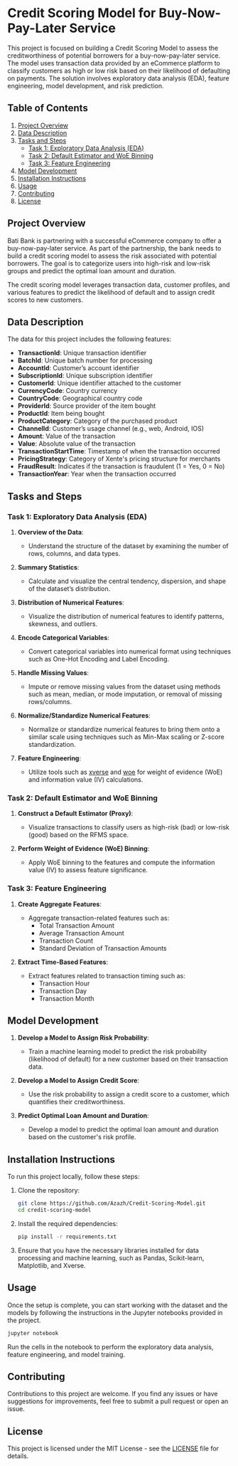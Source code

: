 # Credit Scoring Model for Buy-Now-Pay-Later Service

This project is focused on building a Credit Scoring Model to assess the creditworthiness of potential borrowers for a buy-now-pay-later service. The model uses transaction data provided by an eCommerce platform to classify customers as high or low risk based on their likelihood of defaulting on payments. The solution involves exploratory data analysis (EDA), feature engineering, model development, and risk prediction.

## Table of Contents

1. [Project Overview](#project-overview)
2. [Data Description](#data-description)
3. [Tasks and Steps](#tasks-and-steps)
   - [Task 1: Exploratory Data Analysis (EDA)](#task-1-exploratory-data-analysis-eda)
   - [Task 2: Default Estimator and WoE Binning](#task-2-default-estimator-and-woe-binning)
   - [Task 3: Feature Engineering](#task-3-feature-engineering)
4. [Model Development](#model-development)
5. [Installation Instructions](#installation-instructions)
6. [Usage](#usage)
7. [Contributing](#contributing)
8. [License](#license)

## Project Overview

Bati Bank is partnering with a successful eCommerce company to offer a buy-now-pay-later service. As part of the partnership, the bank needs to build a credit scoring model to assess the risk associated with potential borrowers. The goal is to categorize users into high-risk and low-risk groups and predict the optimal loan amount and duration.

The credit scoring model leverages transaction data, customer profiles, and various features to predict the likelihood of default and to assign credit scores to new customers.

## Data Description

The data for this project includes the following features:

- **TransactionId**: Unique transaction identifier
- **BatchId**: Unique batch number for processing
- **AccountId**: Customer’s account identifier
- **SubscriptionId**: Unique subscription identifier
- **CustomerId**: Unique identifier attached to the customer
- **CurrencyCode**: Country currency
- **CountryCode**: Geographical country code
- **ProviderId**: Source provider of the item bought
- **ProductId**: Item being bought
- **ProductCategory**: Category of the purchased product
- **ChannelId**: Customer’s usage channel (e.g., web, Android, IOS)
- **Amount**: Value of the transaction
- **Value**: Absolute value of the transaction
- **TransactionStartTime**: Timestamp of when the transaction occurred
- **PricingStrategy**: Category of Xente's pricing structure for merchants
- **FraudResult**: Indicates if the transaction is fraudulent (1 = Yes, 0 = No)
- **TransactionYear**: Year when the transaction occurred

## Tasks and Steps

### Task 1: Exploratory Data Analysis (EDA)

1. **Overview of the Data**:
   - Understand the structure of the dataset by examining the number of rows, columns, and data types.

2. **Summary Statistics**:
   - Calculate and visualize the central tendency, dispersion, and shape of the dataset’s distribution.

3. **Distribution of Numerical Features**:
   - Visualize the distribution of numerical features to identify patterns, skewness, and outliers.

4. **Encode Categorical Variables**:
   - Convert categorical variables into numerical format using techniques such as One-Hot Encoding and Label Encoding.

5. **Handle Missing Values**:
   - Impute or remove missing values from the dataset using methods such as mean, median, or mode imputation, or removal of missing rows/columns.

6. **Normalize/Standardize Numerical Features**:
   - Normalize or standardize numerical features to bring them onto a similar scale using techniques such as Min-Max scaling or Z-score standardization.

7. **Feature Engineering**:
   - Utilize tools such as [xverse](https://pypi.org/project/xverse/) and [woe](https://pypi.org/project/woe/) for weight of evidence (WoE) and information value (IV) calculations.

### Task 2: Default Estimator and WoE Binning

1. **Construct a Default Estimator (Proxy)**:
   - Visualize transactions to classify users as high-risk (bad) or low-risk (good) based on the RFMS space.

2. **Perform Weight of Evidence (WoE) Binning**:
   - Apply WoE binning to the features and compute the information value (IV) to assess feature significance.

### Task 3: Feature Engineering

1. **Create Aggregate Features**:
   - Aggregate transaction-related features such as:
     - Total Transaction Amount
     - Average Transaction Amount
     - Transaction Count
     - Standard Deviation of Transaction Amounts

2. **Extract Time-Based Features**:
   - Extract features related to transaction timing such as:
     - Transaction Hour
     - Transaction Day
     - Transaction Month

## Model Development

1. **Develop a Model to Assign Risk Probability**:
   - Train a machine learning model to predict the risk probability (likelihood of default) for a new customer based on their transaction data.

2. **Develop a Model to Assign Credit Score**:
   - Use the risk probability to assign a credit score to a customer, which quantifies their creditworthiness.

3. **Predict Optimal Loan Amount and Duration**:
   - Develop a model to predict the optimal loan amount and duration based on the customer's risk profile.

## Installation Instructions

To run this project locally, follow these steps:

1. Clone the repository:
   ```bash
   git clone https://github.com/Azazh/Credit-Scoring-Model.git
   cd credit-scoring-model
   ```

2. Install the required dependencies:
   ```bash
   pip install -r requirements.txt
   ```

3. Ensure that you have the necessary libraries installed for data processing and machine learning, such as Pandas, Scikit-learn, Matplotlib, and Xverse.

## Usage

Once the setup is complete, you can start working with the dataset and the models by following the instructions in the Jupyter notebooks provided in the project.

```bash
jupyter notebook
```

Run the cells in the notebook to perform the exploratory data analysis, feature engineering, and model training.

## Contributing

Contributions to this project are welcome. If you find any issues or have suggestions for improvements, feel free to submit a pull request or open an issue.

## License

This project is licensed under the MIT License - see the [LICENSE](LICENSE) file for details.
